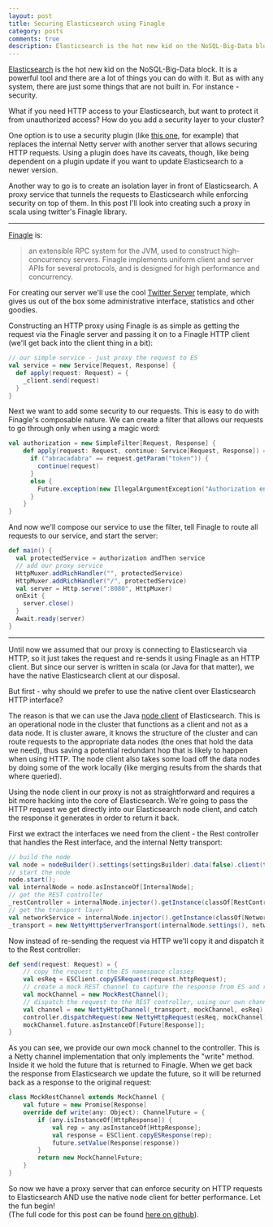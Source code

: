 ```yaml
---
layout: post
title: Securing Elasticsearch using Finagle
category: posts
comments: true
description: Elasticsearch is the hot new kid on the NoSQL-Big-Data block. It is a powerful tool and there are a lot of things you can do with it. But as with any system, there are just some things that are not built in. For instance - security. 
---
```


[Elasticsearch](http://www.elasticsearch.org/) is the hot new kid on the NoSQL-Big-Data block. It is a powerful tool and there are a lot of things you can do with it. But as with any system, there are just some things that are not built in. For instance - security. 

What if you need HTTP access to your Elasticsearch, but want to protect it from unauthorized access? How do you add a security layer to your cluster?

One option is to use a security plugin (like [this one](https://github.com/salyh/elasticsearch-security-plugin), for example) that replaces the internal Netty server with another server that allows securing HTTP requests.
Using a plugin does have its caveats, though, like being dependent on a plugin update if you want to update Elasticsearch to a newer version.

Another way to go is to create an isolation layer in front of Elasticsearch. A proxy service that tunnels the requests to Elasticsearch while enforcing security on top of them. In this post I'll look into creating such a proxy in scala using twitter's Finagle library.

---

[Finagle](http://twitter.github.io/finagle/) is: 
> an extensible RPC system for the JVM, used to construct high-concurrency servers. Finagle implements uniform client and server APIs for several protocols, and is designed for high performance and concurrency.

For creating our server we'll use the cool [Twitter Server](https://github.com/twitter/twitter-server) template, which gives us out of the box some administrative interface, statistics and other goodies.
  
Constructing an HTTP proxy using Finagle is as simple as getting the request via the Finagle server and passing it on to a Finagle HTTP client (we'll get back into the client thing in a bit):

```scala
// our simple service - just proxy the request to ES
val service = new Service[Request, Response] {
  def apply(request: Request) = {
    _client.send(request)
  }
}
```   
Next we want to add some security to our requests. This is easy to do with Finagle's composable nature. We can create a filter that allows our requests to go through only when using a magic word:

```scala
val authorization = new SimpleFilter[Request, Response] {
	def apply(request: Request, continue: Service[Request, Response]) = {
	  if ("abracadabra" == request.getParam("token")) {
	    continue(request)
	  }
	  else {
	    Future.exception(new IllegalArgumentException("Authorization enabled, wrong token"))
	  }
	}
} 
```
And now we'll compose our service to use the filter, tell Finagle to route all requests to our service, and start the server:

```scala
def main() {
  val protectedService = authorization andThen service
  // add our proxy service
  HttpMuxer.addRichHandler("", protectedService)
  HttpMuxer.addRichHandler("/", protectedService)
  val server = Http.serve(":8080", HttpMuxer)
  onExit {
    server.close()
  }
  Await.ready(server)
}
```

---

Until now we assumed that our proxy is connecting to Elasticsearch via HTTP, so it just takes the request and re-sends it using Finagle as an HTTP client.
But since our server is written in scala (or Java for that matter), we have the native Elasticsearch client at our disposal.

But first - why should we prefer to use the native client over Elasticsearch HTTP interface?

The reason is that we can use the Java [node client](http://www.elasticsearch.org/guide/en/elasticsearch/client/java-api/current/client.html) of Elasticsearch. This is an operational node in the cluster that functions as a client and not as a data node. It is cluster aware, it knows the structure of the cluster and can route requests to the appropriate data nodes (the ones that hold the data we need), thus saving a potential redundant hop that is likely to happen when using HTTP. The node client also takes some load off the data nodes by doing some of the work locally (like merging results from the shards that where queried).

Using the node client in our proxy is not as straightforward and requires a bit more hacking into the core of Elasticsearch. We're going to pass the HTTP request we get directly into our Elasticsearch node client, and catch the response it generates in order to return it back.

First we extract the interfaces we need from the client - the Rest controller that handles the Rest interface, and the internal Netty transport:

```scala
// build the node
val node = nodeBuilder().settings(settingsBuilder).data(false).client(true).build;
// start the node
node.start();
val internalNode = node.asInstanceOf[InternalNode];
// get the REST controller
_restController = internalNode.injector().getInstance(classOf[RestController]);
// get the transport layer
val networkService = internalNode.injector().getInstance(classOf[NetworkService])
_transport = new NettyHttpServerTransport(internalNode.settings(), networkService);
```

Now instead of re-sending the request via HTTP we'll copy it and dispatch it to the Rest controller: 

```scala
def send(request: Request) = {
	// copy the request to the ES namespace classes
	val esReq = ESClient.copyESRequest(request.httpRequest);
	// create a mock REST channel to capture the response from ES and return it
	val mockChannel = new MockRestChannel();
	// dispatch the request to the REST controller, using our own channel to receive the response
	val channel = new NettyHttpChannel(_transport, mockChannel, esReq)
	controller.dispatchRequest(new NettyHttpRequest(esReq, mockChannel), channel)
	mockChannel.future.asInstanceOf[Future[Response]];
}
```
As you can see, we provide our own mock channel to the controller. This is a Netty channel implementation that only implements the "write" method. Inside it we hold the future that is returned to Finagle. When we get back the response from Elasticsearch we update the future, so it will be returned back as a response to the original request:

```scala
class MockRestChannel extends MockChannel {
	val future = new Promise[Response]
	override def write(any: Object): ChannelFuture = {
		if (any.isInstanceOf[HttpResponse]) {
			val rep = any.asInstanceOf[HttpResponse];
			val response = ESClient.copyESResponse(rep);
			future.setValue(Response(response))
		}
		return new MockChannelFuture;
	}
}
```

So now we have a proxy server that can enforce security on HTTP requests to Elasticsearch AND use the native node client for better performance. Let the fun begin!   
(The full code for this post can be found [here on github](https://github.com/rore/finagle-es-proxy)). 